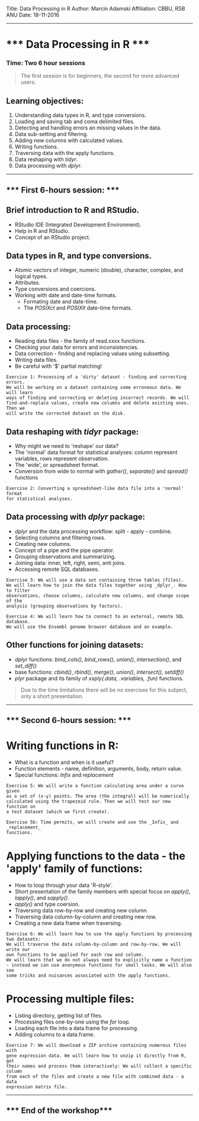 Title: Data Processing in R
Author: Marcin Adamski
Affiliation: CBBU, RSB ANU
Date: 18-11-2016

---
# *** Data Processing in R ***

### Time: Two 6 hour sessions
> The first session is for beginners, the second for more advanced users.

## Learning objectives:
1. Understanding data types in R, and type conversions.
2. Loading and saving tab and coma delimited files.
3. Detecting and handling errors an missing values in the data.
4. Data sub-setting and filtering.
5. Adding new columns with calculated values.
6. Writing functions.
7. Traversing data with the apply functions.
8. Data reshaping with _tidyr_.
9. Data processing with _dplyr_.

---
*** First 6-hours session: ***
---

## Brief introduction to R and RStudio.
 - RStudio IDE (Integrated Development Environment).
 - Help in R and RStudio.
 - Concept of an RStudio project.

## Data types in R, and type conversions.
 - Atomic vectors of integer, numeric (double), character, complex, and logical types.
 - Attributes.
 - Type conversions and coercions.
 - Working with date and date-time formats.
   - Formating date and date-time.
   - The _POSIXct_ and _POSIXlt_ date-time formats.
   
## Data processing:
 - Reading data files - the family of read.xxxx functions.
 - Checking your data for errors and inconsistencies.
 - Data correction - finding and replacing values using subsetting.
 - Writing data files.
 - Be careful with '$' partial matching!

```
Exercise 1: Processing of a 'dirty' dataset - finding and correcting errors. 
We will be working on a dataset containing some erroneous data. We will learn 
ways of finding and correcting or deleting incorrect records. We will 
find-and-replace values, create new columns and delete existing ones. Then we 
will write the corrected dataset on the disk.
```

## Data reshaping with _tidyr_ package:
 - Why might we need to 'reshape' our data?
 - The 'normal' data format for statistical analyses: column represent variables, rows represent observation.
 - The 'wide', or spreadsheet format.
 - Conversion from wide to normal with _gather()_, _separate()_ and _spread()_ functions

```
Exercise 2: Converting a spreadsheet-like data file into a 'normal' format 
for statistical analyses.
```

## Data processing with _dplyr_ package:
  - _dplyr_ and the data processing workflow: split - apply - combine.
  - Selecting columns and filtering rows.
  - Creating new columns.
  - Concept of a pipe and the pipe operator.
  - Grouping observations and summarizing.
  - Joining data: inner, left, right, semi, anti joins.
  - Accessing remote SQL databases.

```
Exercise 3: We will use a data set containing three tables (files). 
We will learn how to join the data files together using _dplyr_. How to filter 
observations, choose columns, calculate new columns, and change scope of the 
analysis (grouping observations by factors).
```

```
Exercise 4: We will learn how to connect to an external, remote SQL database.
We will use the Ensembl genome browser database and an example.
```

## Other functions for joining datasets:
 - _dplyr_ functions: _bind_cols()_, _bind_rows()_, _union()_, _intersection()_, and _set_diff()_
 - base functions: _cbind()_, _rbind()_, _merge()_, _union()_, _intersect()_, _setdiff()_
 - _plyr_ package and its family of _xxply(.data, .variables, .fun)_ functions.

> Due to the time limitations there will be no exercises for this subject, only a short presentation.

---
*** Second 6-hours session: ***
---

# Writing functions in R:
 - What is a function and when is it useful?
 - Function elements - name, definition, arguments, body, return value.
 - Special functions: _Infix_ and _replacement_

```
Exercise 5: We will write a function calculating area under a curve given 
as a set of (x-y) points. The area (the integral) will be numerically 
calculated using the trapezoid rule. Then we will test our new function on 
a test dataset (which we first create).
```

```
Exercise 5b: Time permits, we will create and use the _Infix_ and _replacement_
functions.
```

# Applying functions to the data - the 'apply' family of functions:
 - How to loop through your data 'R-style'.
 - Short presentation of the family members with special focus on _apply()_, _lapply()_, and _sapply()_.
 - _apply()_ and type coersion.
 - Traversing data row-by-row and creating new column.
 - Traversing data column-by-column and creating new row.
 - Creating a new data frame when traversing.

```
Exercise 6: We will learn how to use the apply functions by processing two datasets: 
We will traverse the data column-by-column and row-by-row. We will write our 
own functions to be applied for each row and column.
We will learn that we do not always need to explicitly name a function 
- instead we can use anonymous functions for small tasks. We will also see 
some tricks and nuisances associated with the apply functions.
```

# Processing multiple files:
 - Listing directory, getting list of files.
 - Processing files one-by-one using the _for_ loop.
 - Loading each file into a data.frame for processing.
 - Adding columns to a data.frame.
 
```
Exercise 7: We will download a ZIP archive containing numerous files with 
gene expression data. We will learn how to unzip it directly from R, get 
their names and process them interactively: We will collect a specific column 
from each of the files and create a new file with combined data - a data 
expression matrix file.
```
---
*** End of the workshop***
---

